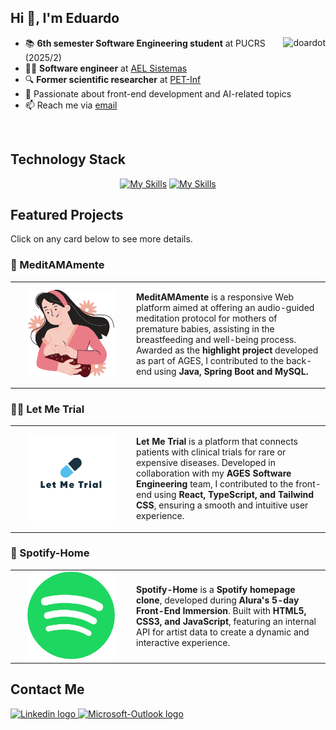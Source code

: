 ## Hi 👋, I'm Eduardo

<div>
  <a href="https://github.com/doardot">
    <img align="right"
      src="https://github-readme-stats.vercel.app/api/top-langs?username=doardot&show_icons=true&theme=dracula&locale=en&layout=compact"
      alt="doardot" />
  </a>
</div>

- 📚 **6th semester Software Engineering student** at PUCRS (2025/2)
- 👨‍💻 **Software engineer** at [AEL Sistemas](https://www.ael.com.br/)
- 🔍 **Former scientific researcher** at [PET-Inf](https://petinfpucrs.github.io/)
- 🎯 Passionate about front-end development and AI-related topics
- 📫 Reach me via [email](mailto:eduardo.tavares002@edu.pucrs.br)
<br>

## Technology Stack
<div align="center">

  [![My Skills](https://skillicons.dev/icons?i=cpp,c,java,python,ts,js,html,css,react,nextjs,tailwind&theme=dark)](https://skillicons.dev)
  [![My Skills](https://skillicons.dev/icons?i=cmake,git,github,gitlab,vscode,visualstudio,idea,figma,mysql,postgresql,mongodb&theme=dark)](https://skillicons.dev)
</div>

## Featured Projects
Click on any card below to see more details.
### 🤰 MeditAMAmente
<table>
  <tr>
    <td width="180px" align="center">
      <a href="https://tools.ages.pucrs.br/meditamamente">
        <img src="assets/logo_meditamamente.svg" height="140">
      </a>
    </td>
    <td>
      <p>
        <strong>MeditAMAmente</strong> is a responsive Web platform aimed at offering an audio-guided meditation protocol for mothers of premature babies, 
        assisting in the breastfeeding and well-being process. Awarded as the <strong>highlight project</strong> developed as part of AGES, I contributed to the back-end 
        using <strong>Java, Spring Boot and MySQL<strong>.
      </p>
    </td>
  </tr>
</table>

### 👨‍⚕️ Let Me Trial  
<table>
  <tr>
    <td width="180px" align="center">
      <a href="https://tools.ages.pucrs.br/let-me-trial">
        <img src="assets/logo_let_me_trial.jpg" height="140">
      </a>
    </td>
    <td>
      <p>
        <strong>Let Me Trial</strong> is a platform that connects patients with clinical trials for rare or expensive diseases.  
        Developed in collaboration with my <strong>AGES Software Engineering</strong> team, I contributed to the front-end using  
        <strong>React, TypeScript, and Tailwind CSS</strong>, ensuring a smooth and intuitive user experience.
      </p>
    </td>
  </tr>
</table>

### 🎵 Spotify-Home  
<table>
  <tr>
    <td width="180px" align="center">
      <a href="https://github.com/Doardot/spotify-home">
        <img src="assets/logo_spotify.png" height="140">
      </a>
    </td>
    <td>
      <p>
        <strong>Spotify-Home</strong> is a <strong>Spotify homepage clone</strong>, developed during <strong>Alura's 5-day Front-End Immersion</strong>.  
        Built with <strong>HTML5, CSS3, and JavaScript</strong>, featuring an internal API for artist data to create a dynamic and interactive experience.
      </p>
    </td>
  </tr>
</table>


## Contact Me
<div>
  <a href="https://www.linkedin.com/in/eduardo-monteiro-tavares/">
    <img src="https://img.shields.io/badge/linkedin-%230077B5.svg?&style=for-the-badge&logo=linkedin&logoColor=white"
      height="30" alt="Linkedin logo" />
  </a>
  <a href="mailto:eduardo.tavares002@edu.pucrs.br">
    <img
      src="https://img.shields.io/badge/Microsoft_Outlook-0078D4?style=for-the-badge&logo=microsoft-outlook&logoColor=white"
      height="30" alt="Microsoft-Outlook logo" />
  </a>
</div>
